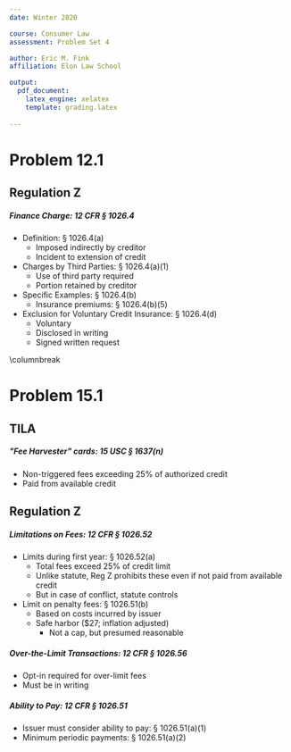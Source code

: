 ```yaml
---
date: Winter 2020

course: Consumer Law
assessment: Problem Set 4

author: Eric M. Fink
affiliation: Elon Law School 

output: 
  pdf_document:
    latex_engine: xelatex
    template: grading.latex
    
---
```



# Problem 12.1 

## Regulation Z

##### Finance Charge: 12 CFR § 1026.4

- Definition: § 1026.4(a)
  - Imposed indirectly by creditor
  - Incident to extension of credit 
- Charges by Third Parties: § 1026.4(a)(1) 
  - Use of third party required 
  - Portion retained by creditor 
- Specific Examples: § 1026.4(b)
  - Insurance premiums: § 1026.4(b)(5) 
- Exclusion for Voluntary Credit Insurance: § 1026.4(d)
  - Voluntary
  - Disclosed in writing 
  - Signed written request 

\columnbreak 

# Problem 15.1

## TILA

##### "Fee Harvester" cards: 15 USC § 1637(n)

- Non-triggered fees exceeding 25% of authorized credit 
- Paid from available credit 

## Regulation Z

##### Limitations on Fees: 12 CFR § 1026.52

- Limits during first year: § 1026.52(a)
  - Total fees exceed 25% of credit limit 
  - Unlike statute, Reg Z prohibits these even if not paid from available credit 
  - But in case of conflict, statute controls 
- Limit on penalty fees: § 1026.51(b)
  - Based on costs incurred by issuer 
  - Safe harbor ($27; inflation adjusted)
    - Not a cap, but presumed reasonable 

##### Over-the-Limit Transactions: 12 CFR § 1026.56

- Opt-in required for over-limit fees 
- Must be in writing 

##### Ability to Pay: 12 CFR § 1026.51

- Issuer must consider ability to pay: § 1026.51(a)(1)
- Minimum periodic payments: § 1026.51(a)(2)



